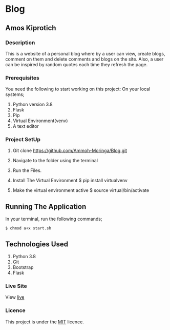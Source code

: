 # Blog

## Amos Kiprotich

### Description
This is a website of a personal blog where by a user can view, create blogs, comment on them and delete comments and blogs on the site.
Also, a user can be inspired by random quotes each time they refresh the page.

### Prerequisites
You need the following to start working on this project: On your local systems;

1. Python version 3.8
2. Flask
3. Pip
4. Virtual Environment(venv)
5. A text editor

### Project SetUp

1. Git clone    https://github.com/Ammoh-Moringa/Blog.git
2. Navigate to the folder using the terminal
3. Run the Files.
4. Install The Virtual Environment 
    $ pip install virtualvenv

5. Make the virtual environment active
    $ source virtual/bin/activate

## Running The Application
In your terminal, run the following commands;

    $ chmod a+x start.sh

## Technologies Used
1. Python 3.8
2. Git
3. Bootstrap
4. Flask

### Live Site
View [live](https://blogger8.herokuapp.com/)
### Licence
This project is under the  [MIT](LICENSE) licence.